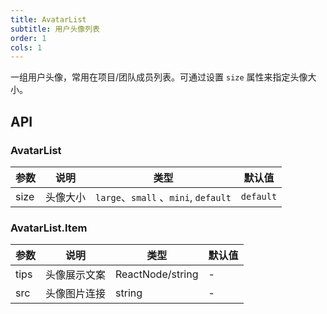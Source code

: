 ```yaml
---
title: AvatarList
subtitle: 用户头像列表
order: 1
cols: 1
---
```


一组用户头像，常用在项目/团队成员列表。可通过设置 `size` 属性来指定头像大小。

## API

### AvatarList

| 参数      | 说明                                      | 类型         | 默认值 |
|----------|------------------------------------------|-------------|-------|
| size | 头像大小 | `large`、`small` 、`mini`, `default` | `default` |

### AvatarList.Item

| 参数      | 说明                                      | 类型         | 默认值 |
|----------|------------------------------------------|-------------|-------|
| tips | 头像展示文案 | ReactNode/string | - |
| src | 头像图片连接 | string | - |
